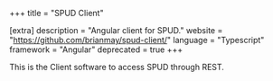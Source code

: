 +++
title = "SPUD Client"

[extra]
description = "Angular client for SPUD."
website = "https://github.com/brianmay/spud-client/"
language = "Typescript"
framework = "Angular"
deprecated = true
+++

This is the Client software to access SPUD through REST.
